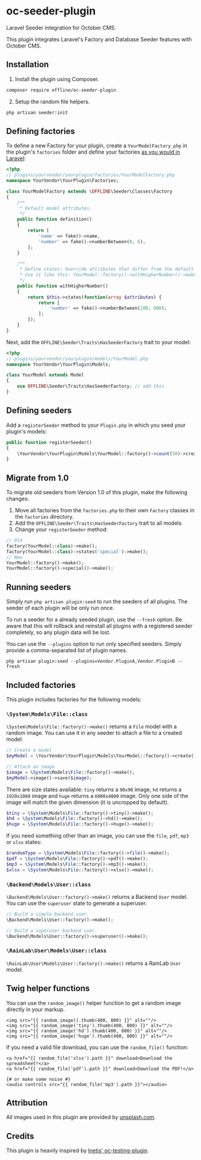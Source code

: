 # oc-seeder-plugin

Laravel Seeder integration for October CMS.

This plugin integrates Laravel's Factory and Database Seeder features with October CMS.

## Installation

1. Install the plugin using Composer.

```bash
composer require offline/oc-seeder-plugin
```

2. Setup the random file helpers.

```bash
php artisan seeder:init
```

## Defining factories

To define a new Factory for your plugin, create a `YourModelFactory.php` in the plugin's `factories` folder and define
your factories [as you would in Laravel](https://laravel.com/docs/9.x/database-testing#defining-model-factories):

```php
<?php
// plugins/yourvendor/yourplugin/factories/YourModelFactory.php
namespace YourVendor\YourPlugin\Factories;

class YourModelFactory extends \OFFLINE\Seeder\Classes\Factory
{
    /**
     * Default model attributes.
     */
    public function definition()
    {
        return [
            'name' => fake()->name,
            'number' => fake()->numberBetween(0, 6),
        ];
    }

    /**
     * Define states: Override attributes that differ from the default definition.
     * Use it like this: YourModel::factory()->withHigherNumber()->make();
     */
    public function withHigherNumber()
    {
        return $this->states(function(array $attributes) {
            return [
                'number' => fake()->numberBetween(100, 900);
            ];
        });
    }
}

```


Next, add the `OFFLINE\Seeder\Traits\HasSeederFactory` trait to your model:

```php
<?php
// plugins/yourvendor/yourplugin/models/YourModel.php
namespace YourVendor\YourPlugin\Models;

class YourModel extends Model
{
    use OFFLINE\Seeder\Traits\HasSeederFactory; // add this
}
```

## Defining seeders

Add a `registerSeeder` method to your `Plugin.php` in which you seed your plugin's models:

```php
public function registerSeeder()
{
    \YourVendor\YourPlugin\Models\YourModel::factory()->count(50)->create();
}
```

## Migrate from 1.0

To migrate old seeders from Version 1.0 of this plugin, make the following changes:

1. Move all factories from the `factories.php` to their own `Factory` classes in the `factories` directory.
2. Add the `OFFLINE\Seeder\Traits\HasSeederFactory` trait to all models
3. Change your `registerSeeder` method:

```php
// Old
factory(YourModel::class)->make();
factory(YourModel::class)->states('special')->make();
// New
YourModel::factory()->make();
YourModel::factory()->special()->make();
```

## Running seeders

Simply run `php artisan plugin:seed` to run the seeders of all plugins. The seeder of each plugin will be only run once.

To run a seeder for a already seeded plugin, use the `--fresh` option. Be aware that this will rollback and reinstall
all plugins with a registered seeder completely, so any plugin data will be lost.

You can use the `--plugins` option to run only specified seeders. Simply provide a comma-separated list of plugin names.

```
php artisan plugin:seed --plugins=Vendor.PluginA,Vendor.PluginB --fresh
```

## Included factories

This plugin includes factories for the following models:

### `\System\Models\File::class`

`\System\Models\File::factory()->make()` returns a `File` model with a random image. You can use it in any seeder
to attach a file to a created model:

```php
// Create a model
$myModel = \YourVendor\YourPlugin\Models\YourModel::factory()->create();

// Attach an image
$image = \System\Models\File::factory()->make();
$myModel->image()->save($image);
```

There are size states available: `tiny` returns a `90x90` image, `hd` returns a `1920x1080` image and `huge` returns
a `6000x4000` image.
Only one side of the image will match the given dimension (it is uncropped by default).

```php
$tiny = \System\Models\File::factory()->tiny()->make();
$hd = \System\Models\File::factory()->hd()->make();
$huge = \System\Models\File::factory()->huge()->make();
```

If you need something other than an image, you can use the `file`, `pdf`, `mp3` or `xlsx` states:

```php
$randomType = \System\Models\File::factory()->file()->make();
$pdf = \System\Models\File::factory()->pdf()->make();
$mp3 = \System\Models\File::factory()->mp3()->make();
$xlsx = \System\Models\File::factory()->xlsx()->make();
```

### `\Backend\Models\User::class`

`\Backend\Models\User::factory()->make()` returns a Backend `User` model. You can use the `superuser`
 state to generate a superuser.

```php
// Build a simple backend user.
\Backend\Models\User::factory()->make();

// Build a superuser backend user.
\Backend\Models\User::factory()->superuser()->make();
```

### `\RainLab\User\Models\User::class`

`\RainLab\User\Models\User::factory()->make()` returns a RainLab `User` model.

## Twig helper functions

You can use the `random_image()` helper function to get a random image directly in your markup.

```twig
<img src="{{ random_image().thumb(400, 800) }}" alt=""/>
<img src="{{ random_image('tiny').thumb(400, 800) }}" alt=""/>
<img src="{{ random_image('hd').thumb(400, 800) }}" alt=""/>
<img src="{{ random_image('huge').thumb(400, 800) }}" alt=""/>
```

If you need a valid file download, you can use the `random_file()` function:

```twig
<a href="{{ random_file('xlsx').path }}" download>Download the spreadsheet!</a>
<a href="{{ random_file('pdf').path }}" download>Download the PDF!</a>

{# or make some noise #}
<audio controls src="{{ random_file('mp3').path }}"></audio>
```

## Attribution

All images used in this plugin are provided by [unsplash.com](https://unsplash.com).

## Credits

This plugin is heavily inspired by [Inetis' oc-testing-plugin](https://github.com/inetis-ch/oc-testing-plugin).
